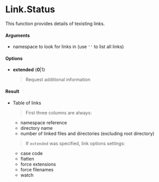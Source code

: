# Link.Status

This function provides details of texisting links.

#### Arguments

- namespace to look for links in (use `''` to list all links)

#### Options

- **extended** {**0**|1}
   > Request additional information

#### Result

- Table of links
   > First three columns are always:
   - namespace reference
   - directory name
   - number of linked files and directories (excluding root directory)
   > If `extended` was specified, link options settings:
   - case code
   - flatten
   - force extensions
   - force filenames
   - watch
   